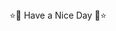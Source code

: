 
<!-- ![header](https://capsule-render.vercel.app/api?type=egg&text=Welcome!&color=gradient&height=200&fontAlignY=40) -->

<div align="center">
  ⭐👋 Have a Nice Day 👋⭐
  <br/>
  <br/>
  <br/>

</div>


<!--
**DaewonKim-98/DaewonKim-98** is a ✨ _special_ ✨ repository because its `README.md` (this file) appears on your GitHub profile.

Here are some ideas to get you started:

- 🔭 I’m currently working on ...
- 🌱 I’m currently learning ...
- 👯 I’m looking to collaborate on ...
- 🤔 I’m looking for help with ...
- 💬 Ask me about ...
- 📫 How to reach me: ...
- 😄 Pronouns: ...
- ⚡ Fun fact: ...
-->

